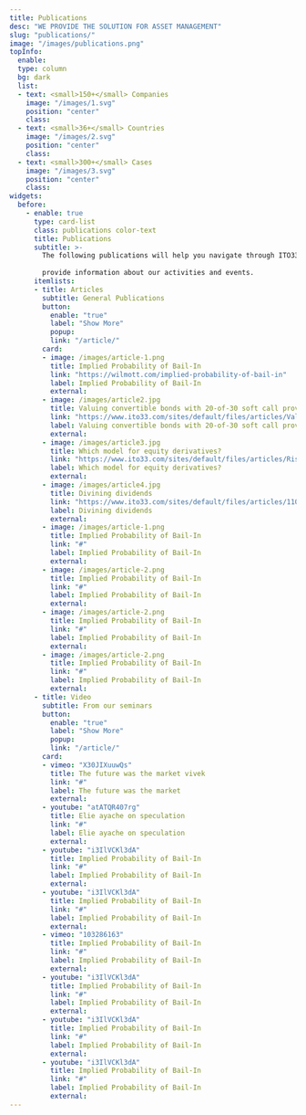 ```yaml
---
title: Publications
desc: "WE PROVIDE THE SOLUTION FOR ASSET MANAGEMENT"
slug: "publications/"
image: "/images/publications.png"
topInfo:
  enable: 
  type: column
  bg: dark
  list:
  - text: <small>150+</small> Companies
    image: "/images/1.svg"
    position: "center"
    class: 
  - text: <small>36+</small> Countries
    image: "/images/2.svg"
    position: "center"
    class: 
  - text: <small>300+</small> Cases
    image: "/images/3.svg"
    position: "center"
    class: 
widgets:
  before:
    - enable: true
      type: card-list
      class: publications color-text
      title: Publications
      subtitle: >-
        The following publications will help you navigate through ITO33 and    
        
        provide information about our activities and events. 
      itemlists:
      - title: Articles
        subtitle: General Publications
        button:
          enable: "true"
          label: "Show More"
          popup: 
          link: "/article/"
        card:
        - image: /images/article-1.png
          title: Implied Probability of Bail-In
          link: "https://wilmott.com/implied-probability-of-bail-in"
          label: Implied Probability of Bail-In
          external: 
        - image: /images/article2.jpg
          title: Valuing convertible bonds with 20-of-30 soft call provision
          link: "https://www.ito33.com/sites/default/files/articles/Valuing%20CBs%20with%2020%20of%2030%20soft%20call%20provision.pdf"
          label: Valuing convertible bonds with 20-of-30 soft call provision
          external: 
        - image: /images/article3.jpg
          title: Which model for equity derivatives?
          link: "https://www.ito33.com/sites/default/files/articles/Risk0412ito33_0.pdf"
          label: Which model for equity derivatives?
          external: 
        - image: /images/article4.jpg
          title: Divining dividends
          link: "https://www.ito33.com/sites/default/files/articles/1109_ito33.pdf"
          label: Divining dividends
          external: 
        - image: /images/article-1.png
          title: Implied Probability of Bail-In
          link: "#"
          label: Implied Probability of Bail-In
          external: 
        - image: /images/article-2.png
          title: Implied Probability of Bail-In
          link: "#"
          label: Implied Probability of Bail-In
          external: 
        - image: /images/article-2.png
          title: Implied Probability of Bail-In
          link: "#"
          label: Implied Probability of Bail-In
          external: 
        - image: /images/article-2.png
          title: Implied Probability of Bail-In
          link: "#"
          label: Implied Probability of Bail-In
          external: 
      - title: Video
        subtitle: From our seminars
        button:
          enable: "true"
          label: "Show More"
          popup: 
          link: "/article/"
        card:
        - vimeo: "X30JIXuuwQs"
          title: The future was the market vivek
          link: "#"
          label: The future was the market
          external: 
        - youtube: "atATQR407rg"
          title: Elie ayache on speculation
          link: "#"
          label: Elie ayache on speculation
          external: 
        - youtube: "i3IlVCKl3dA"
          title: Implied Probability of Bail-In
          link: "#"
          label: Implied Probability of Bail-In
          external: 
        - youtube: "i3IlVCKl3dA"
          title: Implied Probability of Bail-In
          link: "#"
          label: Implied Probability of Bail-In
          external:
        - vimeo: "103286163"
          title: Implied Probability of Bail-In
          link: "#"
          label: Implied Probability of Bail-In
          external: 
        - youtube: "i3IlVCKl3dA"
          title: Implied Probability of Bail-In
          link: "#"
          label: Implied Probability of Bail-In
          external: 
        - youtube: "i3IlVCKl3dA"
          title: Implied Probability of Bail-In
          link: "#"
          label: Implied Probability of Bail-In
          external: 
        - youtube: "i3IlVCKl3dA"
          title: Implied Probability of Bail-In
          link: "#"
          label: Implied Probability of Bail-In
          external:
---
```

